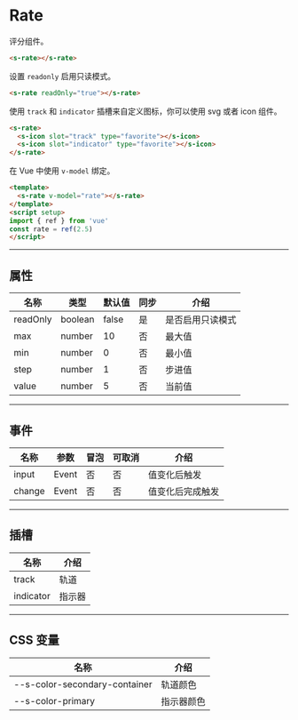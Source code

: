 # Rate

评分组件。

```html preview
<s-rate></s-rate>
```

设置 `readonly` 启用只读模式。

```html preview
<s-rate readOnly="true"></s-rate>
```

使用 `track` 和 `indicator` 插槽来自定义图标，你可以使用 svg 或者 icon 组件。

```html preview
<s-rate>
  <s-icon slot="track" type="favorite"></s-icon>
  <s-icon slot="indicator" type="favorite"></s-icon>
</s-rate>
```

在 Vue 中使用 `v-model` 绑定。

```html
<template>
  <s-rate v-model="rate"></s-rate>
</template>
<script setup>
import { ref } from 'vue'
const rate = ref(2.5)
</script>
```

---

## 属性

| 名称      | 类型    | 默认值 | 同步 | 介绍           |
| -------- | ------- | ------ | --- | -------------- |
| readOnly | boolean | false  | 是  | 是否启用只读模式 |
| max      | number  | 10     | 否  | 最大值          |
| min      | number  | 0      | 否  | 最小值          |
| step     | number  | 1      | 否  | 步进值          |
| value    | number  | 5      | 否  | 当前值          |

---

## 事件

| 名称   | 参数   | 冒泡 | 可取消 | 介绍            |
| ------ |------ |------|------ |---------------- |
| input  | Event | 否   | 否     | 值变化后触发     |
| change | Event | 否   | 否     | 值变化后完成触发 |

---

## 插槽

| 名称      | 介绍   |
| --------- | ------ |
| track     | 轨道   |
| indicator | 指示器 |

---

## CSS 变量

| 名称                          | 介绍      |
| ----------------------------- | --------- |
| --s-color-secondary-container | 轨道颜色   |
| --s-color-primary             | 指示器颜色 |